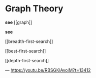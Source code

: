 # Graph Theory

**see** [[graph]]

**see**

[[breadth-first-search]]

[[best-first-search]]

[[depth-first-search]]

&mdash; <https://youtu.be/RBSGKlAvoiM?t=13412>

